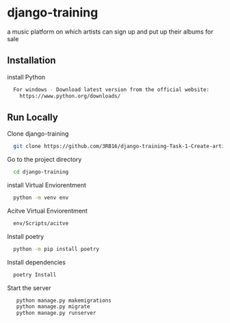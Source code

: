 # django-training

a music platform on which artists can sign up and put up their albums for sale



## Installation

install Python 

```bash
  For windows - Download latest version from the official website: 
    https://www.python.org/downloads/
```
    
## Run Locally

Clone django-training

```bash
  git clone https://github.com/3RB16/django-training-Task-1-Create-artist-model-and-album-model.git
```

Go to the project directory

```bash
  cd django-training
```
install Virtual Enviorentment

```bash
  python -m venv env
```

Acitve Virtual Enviorentment

```bash
  env/Scripts/acitve
```

Install poetry

```bash
  python -m pip install poetry
```

Install dependencies

```bash
  poetry Install
```

Start the server

```bash
   python manage.py makemigrations
   python manage.py migrate
   python manage.py runserver
```
